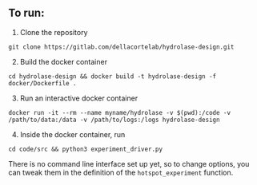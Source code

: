 ## To run:
1. Clone the repository
```
git clone https://gitlab.com/dellacortelab/hydrolase-design.git
```
2. Build the docker container
```
cd hydrolase-design && docker build -t hydrolase-design -f docker/Dockerfile .
```
3. Run an interactive docker container
```
docker run -it --rm --name myname/hydrolase -v $(pwd):/code -v /path/to/data:/data -v /path/to/logs:/logs hydrolase-design
```
4. Inside the docker container, run 
```
cd code/src && python3 experiment_driver.py
```
There is no command line interface set up yet, so to change options, you can tweak them in the definition of the `hotspot_experiment` function.
